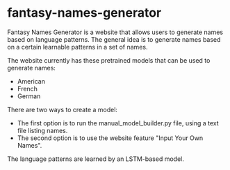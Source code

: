 # fantasy-names-generator
Fantasy Names Generator is a website that allows users to generate names based on language patterns.
The general idea is to generate names based on a certain learnable patterns in a set of names.  

The website currently has these pretrained models that can be used to generate names:
* American
* French
* German

There are two ways to create a model:
* The first option is to run the manual_model_builder.py file, using a text file listing names.  
* The second option is to use the website feature "Input Your Own Names".

The language patterns are learned by an LSTM-based model.


